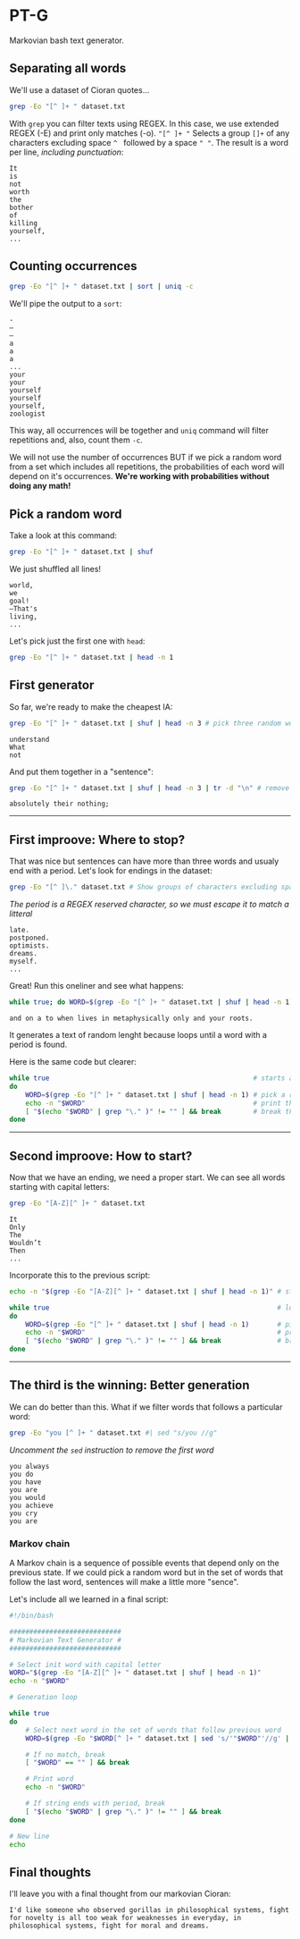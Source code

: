 # PT-G
Markovian bash text generator.

## Separating all words

We'll use a dataset of Cioran quotes...

```bash
grep -Eo "[^ ]+ " dataset.txt
```

With `grep` you can filter texts using REGEX. In this case, we use extended REGEX (-E) and print only matches (-o).
```"[^ ]+ "``` Selects a group `[]+` of any characters excluding space `^ ` followed by a space `" "`.
The result is a word per line, *including punctuation*:

```
It
is 
not 
worth 
the 
bother 
of 
killing 
yourself,
...
```

## Counting occurrences

```bash
grep -Eo "[^ ]+ " dataset.txt | sort | uniq -c
```

We'll pipe the output to a `sort`:

```
- 
– 
— 
a 
a 
a 
...
your 
your 
yourself 
yourself 
yourself, 
zoologist 
```

This way, all occurrences will be together and `uniq` command will filter repetitions and, also, count them `-c`.

We will not use the number of occurrences BUT if we pick a random word from a set which includes all repetitions, the probabilities of each word will depend on it's occurrences. **We're working with probabilities without doing any math!**

## Pick a random word

Take a look at this command:

```bash
grep -Eo "[^ ]+ " dataset.txt | shuf
```

We just shuffled all lines!

```
world, 
we 
goal! 
—That's 
living,
...
```

Let's pick just the first one with `head`:

```bash
grep -Eo "[^ ]+ " dataset.txt | head -n 1
```

## First generator

So far, we're ready to make the cheapest IA:

```bash
grep -Eo "[^ ]+ " dataset.txt | shuf | head -n 3 # pick three random words
```

```
understand 
What 
not
```

And put them together in a "sentence":

```bash
grep -Eo "[^ ]+ " dataset.txt | shuf | head -n 3 | tr -d "\n" # remove new lines
```

```
absolutely their nothing;
```

---

## First improove: Where to stop?

That was nice but sentences can have more than three words and usualy end with a period. Let's look for endings in the dataset:

```bash
grep -Eo "[^ ]\." dataset.txt # Show groups of characters excluding spaces followed by a period
```
*The period is a REGEX reserved character, so we must escape it to match a litteral*

```
late.
postponed.
optimists.
dreams.
myself.
...
```

Great! Run this oneliner and see what happens:

```bash
while true; do WORD=$(grep -Eo "[^ ]+ " dataset.txt | shuf | head -n 1); echo -n "$WORD"; [ "$(echo "$WORD" | grep "\." )" != "" ] && break; done
```

```
and on a to when lives in metaphysically only and your roots.
```

It generates a text of random lenght because loops until a word with a period is found.

Here is the same code but clearer:

```bash
while true                                                   # starts a loop
do 
    WORD=$(grep -Eo "[^ ]+ " dataset.txt | shuf | head -n 1) # pick a random word
    echo -n "$WORD"                                          # print the word, no new line
    [ "$(echo "$WORD" | grep "\." )" != "" ] && break        # break the loop if there's a period in the word
done
```

---

## Second improove: How to start?

Now that we have an ending, we need a proper start. We can see all words starting with capital letters:

```bash
grep -Eo "[A-Z][^ ]+ " dataset.txt
```

```
It 
Only 
The 
Wouldn’t 
Then 
...
```

Incorporate this to the previous script:

```bash
echo -n "$(grep -Eo "[A-Z][^ ]+ " dataset.txt | shuf | head -n 1)" # start with a word with capital letter

while true                                                         # loop
do 
    WORD=$(grep -Eo "[^ ]+ " dataset.txt | shuf | head -n 1)       # pick random word
    echo -n "$WORD"                                                # print it, no new line
    [ "$(echo "$WORD" | grep "\." )" != "" ] && break              # break if it has a period
done
```

---

## The third is the winning: Better generation

We can do better than this. What if we filter words that follows a particular word:

```bash
grep -Eo "you [^ ]+ " dataset.txt #| sed "s/you //g"
```
*Uncomment the `sed` instruction to remove the first word*

```
you always 
you do 
you have 
you are 
you would 
you achieve 
you cry 
you are
```

### Markov chain
A Markov chain is a sequence of possible events that depend only on the previous state. If we could pick a random word but in the set of words that follow the last word, sentences will make a little more "sence".

Let's include all we learned in a final script:

```bash
#!/bin/bash

############################
# Markovian Text Generator #
############################

# Select init word with capital letter
WORD="$(grep -Eo "[A-Z][^ ]+ " dataset.txt | shuf | head -n 1)"
echo -n "$WORD"

# Generation loop

while true 
do 
	# Select next word in the set of words that follow previous word
	WORD=$(grep -Eo "$WORD[^ ]+ " dataset.txt | sed 's/'"$WORD"'//g' | shuf | head -n 1)

	# If no match, break	
	[ "$WORD" == "" ] && break    

	# Print word	
	echo -n "$WORD"

	# If string ends with period, break    
	[ "$(echo "$WORD" | grep "\." )" != "" ] && break
done

# New line
echo
```

## Final thoughts

I'll leave you with a final thought from our markovian Cioran:

`I'd like someone who observed gorillas in philosophical systems, fight for novelty is all too weak for weaknesses in everyday, in philosophical systems, fight for moral and dreams.`
